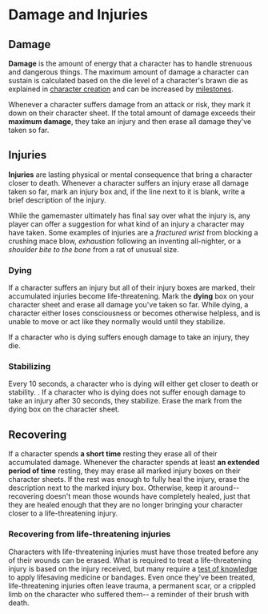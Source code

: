 # Damage and Injuries

<!-- why have health tho? -->

<!-- Tension is necessary for drama. Nothing is more exciting than overcoming an obstacle where failure would have meant death. However, death from a single obstacle is unfulfilling-- we feel cheated when a single pit of spikes skewers our hero of the past several hours in the space of ten fateful seconds, particularly if we play that hero. -->

## Damage

**Damage** is the amount of energy that a character has to handle strenuous and dangerous things. The maximum amount of damage a character can sustain is calculated based on the die level of a character's brawn die as explained in [character creation](/character) and can be increased by [milestones](/character/milestones).

Whenever a character suffers damage from an attack or risk, they mark it down on their character sheet. If the total amount of damage exceeds their **maximum damage**, they take an injury and then erase all damage they've taken so far.



## Injuries

**Injuries** are lasting physical or mental consequence that bring a character closer to death. Whenever a character suffers an injury erase all damage taken so far, mark an injury box and, if the line next to it is blank, write a brief description of the injury.

While the gamemaster ultimately has final say over what the injury is, any player can offer a suggestion for what kind of an injury a character may have taken. Some examples of injuries are a _fractured wrist_ from blocking a crushing mace blow, _exhaustion_ following an inventing all-nighter, or a _shoulder bite to the bone_ from a rat of unusual size.



### Dying

If a character suffers an injury but all of their injury boxes are marked, their accumulated injuries become life-threatening.  Mark the **dying** box on your character sheet and erase all damage you've taken so far. While dying, a character either loses consciousness or becomes otherwise helpless, and is unable to move or act like they normally would until they stabilize.

If a character who is dying suffers enough damage to take an injury, they die.



### Stabilizing

Every 10 seconds, a character who is dying will either get closer to death or stability. <Death saving throw of sorts>. If a character who is dying does not suffer enough damage to take an injury after 30 seconds, they stabilize. Erase the mark from the dying box on the character sheet.

<!-- tests of brawn/will to stay alive: tests with the danger of the injury itself dealing damage to them, should be percentage based-- limit the tension to five rolls max -->

<!-- test of knowledge to improvise or apply medical supplies to stabilize them -->

<!-- once stabilized, the character needs rest to recover from their injuries -->

<!-- taking damage while stabilized returns a character to an unstable state and they mark down the damage -->

<!-- taking damage while unstable fills up damage gauge like normal-- taking an injury while unstable kills a character -->



## Recovering

If a character spends **a short time** resting they erase all of their accumulated damage. Whenever the character spends at least **an extended period of time** resting, they may erase all marked injury boxes on their character sheets. If the rest was enough to fully heal the injury, erase the description next to the marked injury box. Otherwise, keep it around-- recovering doesn't mean those wounds have completely healed, just that they are healed enough that they are no longer bringing your character closer to a life-threatening injury.

### Recovering from life-threatening injuries

Characters with life-threatening injuries must have those treated before any of their wounds can be erased. What is required to treat a life-threatening injury is based on the injury received, but many require a [test of knowledge](/character/tests) to apply lifesaving medicine or bandages. Even once they've been treated, life-threatening injuries often leave trauma, a permanent scar, or a crippled limb on the character who suffered them-- a reminder of their brush with death.